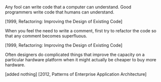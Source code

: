 Any fool can write code that a computer can understand. Good programmers write
code that humans can understand.

[1999, Refactoring: Improving the Design of Existing Code]

When you feel the need to write a comment, first try to refactor the code so
that any comment becomes superfluous.

[1999, Refactoring: Improving the Design of Existing Code]

Often designers do complicated things that improve the capacity on a particular
hardware platform when it might actually be cheaper to buy more hardware.

[added nothing]
[2012, Patterns of Enterprise Application Architecture]
